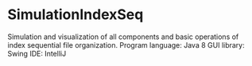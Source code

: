 # SimulationIndexSeq
Simulation and visualization of all components and basic operations of index sequential file organization.  Program language: Java 8 GUI library: Swing IDE: IntelliJ
